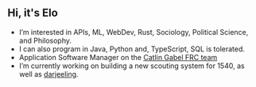 ## Hi, it's Elo
- I’m interested in APIs, ML, WebDev, Rust, Sociology, Political Science, and Philosophy.
- I can also program in Java, Python and, TypeScript, SQL is tolerated.
- Application Software Manager on the [Catlin Gabel FRC team]([url](https://www.team1540.org/))
- I’m currently working on building a new scouting system for 1540, as well as [darjeeling]([url](https://crates.io/crates/darjeeling)).

<!-- [![Elo's github stats](https://github-readme-stats.vercel.app/api?username=Ewie21)](https://github.com/Ewie21/github-readme-stats) -->


<!---
Ewie21/Ewie21 is a ✨ special ✨ repository because its `README.md` (this file) appears on your GitHub profile.
You can click the Preview link to take a look at your changes.
--->
